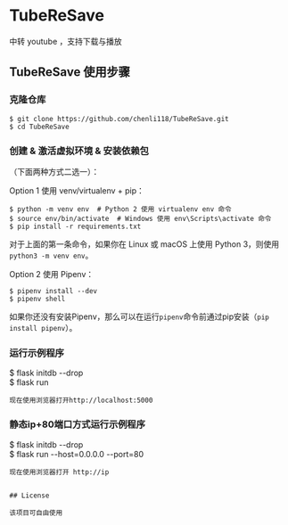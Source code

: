 # TubeReSave
中转 youtube ，支持下载与播放 

## TubeReSave 使用步骤 

### 克隆仓库

```
$ git clone https://github.com/chenli118/TubeReSave.git
$ cd TubeReSave
```
### 创建 & 激活虚拟环境 & 安装依赖包

（下面两种方式二选一）：

Option 1 使用 venv/virtualenv + pip：
```
$ python -m venv env  # Python 2 使用 virtualenv env 命令
$ source env/bin/activate  # Windows 使用 env\Scripts\activate 命令
$ pip install -r requirements.txt
```

对于上面的第一条命令，如果你在 Linux 或 macOS 上使用 Python 3，则使用 `python3 -m venv env`。

Option 2 使用 Pipenv：
```
$ pipenv install --dev
$ pipenv shell
```
如果你还没有安装Pipenv，那么可以在运行`pipenv`命令前通过pip安装（`pip install pipenv`）。

### 运行示例程序 

$ flask initdb --drop  
$ flask run  
```
现在使用浏览器打开http://localhost:5000
```
### 静态ip+80端口方式运行示例程序

$ flask initdb --drop  
$ flask run --host=0.0.0.0 --port=80 
```
现在使用浏览器打开 http://ip
 

## License

该项目可自由使用


